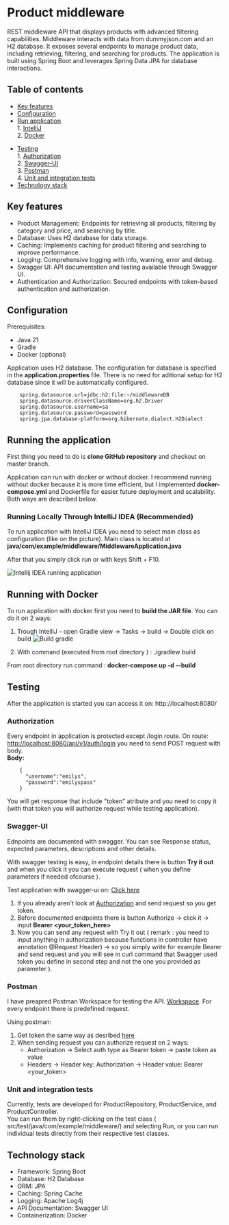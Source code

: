 # Product middleware
REST middleware API that displays products with advanced filtering capabilities.
Middleware interacts with data from dummyjson.com and an H2 database.
It exposes several endpoints to manage product data, including retrieving, filtering, and searching for products.
The application is built using Spring Boot and leverages Spring Data JPA for database interactions.

## Table of contents
* [Key features](#Key-features)<br>
* [Configuration](#Configuration)<br>
* [Run application](#Running-the-application)<br>
        1. [IntelliJ](#Running-Locally-Through-IntelliJ-IDEA (Recommended))<br>
        2. [Docker](#Running-with-Docker)<br>      
- [Testing](#Testing)<br>
        1. [Authorization](#Authorization)<br>
        2. [Swagger-UI](#Swagger-UI)<br>
        3. [Postman](#Postman)<br>
        4. [Unit and integration tests](#Unit-and-integration-tests)<br>
- [Technology stack](#Technology-stack)                 

## Key features
- Product Management: Endpoints for retrieving all products, filtering by category and price, and searching by title.
- Database: Uses H2 database for data storage.
- Caching: Implements caching for product filtering and searching to improve performance.
- Logging: Comprehensive logging with info, warning, error and debug.
- Swagger UI: API documentation and testing available through Swagger UI.
- Authentication and Authorization: Secured endpoints with token-based authentication and authorization.

## Configuration

Prerequisites:
-  Java 21
-  Gradle
-  Docker (optional)

Application uses H2 database. The configuration for database is specified in the **application.properties** file.
There is no need for aditional setup for H2 database since it will be automatically configured.

        spring.datasource.url=jdbc:h2:file:~/middlewareDB
        spring.datasource.driverClassName=org.h2.Driver
        spring.datasource.username=sa
        spring.datasource.password=password
        spring.jpa.database-platform=org.hibernate.dialect.H2Dialect

## Running the application

First thing you need to do is **clone GitHub repository** and checkout on master branch.

Application can run with docker or without docker. I recommend running without docker because it is more time efficient, but I implemented **docker-compose.yml** and Dockerfile for easier future deployment and scalability. Both ways are described below.

### Running Locally Through IntelliJ IDEA (Recommended)
To run application with IntelliJ IDEA you need to select main class as configuration (like on the picture).
Main class is located at **java/com/example/middleware/MiddlewareApplication.java**

After that you simply click run or with keys Shift + F10.

![Intellij IDEA running application](https://github.com/BrunoPavlovic/product-middleware/assets/100703459/19ed1e9e-ed6c-44e3-b2e6-cc761076e2fd)

## Running with Docker
To run application with docker first you need to **build the JAR file**. You can do it on 2 ways:
  1. Trough IntelliJ - open Gradle view -> Tasks -> build -> Double click on build
     ![Build gradle](https://github.com/BrunoPavlovic/product-middleware/assets/100703459/6bac376b-d2f8-43a5-8a78-306ad642a679)

  2. With command (executed from root directory ) : ./gradlew build

From root directory run command : **docker-compose up -d --build**


## Testing 
After the application is started you can access it on: http://localhost:8080/

### Authorization
Every endpoint in application is protected except /login route.
On route: [http://localhost:8080/api/v1/auth/login](http://localhost:8080/api/v1/auth/login) you need to send POST request with body.<br>
**Body:**

        {
          "username":"emilys",
          "password":"emilyspass"
        }

You will get response that include "token" atribute and you need to copy it (with that token you will authorize request while testing application).

### Swagger-UI
Ednpoints are documented with swagger. You can see Response status, expected parameters, descriptions and other details.

With swagger testing is easy, in endpoint details there is button **Try it out** and when you click it you can execute request ( when you define parameters if needed ofcourse ).

Test application with swagger-ui on: [Click here](http://localhost:8080/swagger-ui/index.html#/)

1. If you already aren't look at [Authorization](#Authorization) and send request so you get token.
2. Before documented endpoints there is button Authorize -> click it -> input **Bearer <your_token_here>**
3. Now you can send any request with Try it out ( remark : you need to input anything in authorization because functions in controller have annotation @Request Header) -> so you simply write for example Bearer and send request and you will see in curl command that Swagger used token you define in second step and not the one you provided as parameter ).

### Postman
I have preapred Postman Workspace for testing the API. [Workspace](https://app.getpostman.com/join-team?invite_code=d835f3834911b6c14b292ddbeab18e23&target_code=8a62904c9ab51154f401740baafde1b3).
For every endpoint there is predefined request.

Using postman:
1. Get token the same way as desribed [here](#Authorization)
2. When sending request you can authorize request on 2 ways:
   - Authorization -> Select auth type as Bearer token -> paste token as value
   - Headers -> Header key: Authorization -> Header value: Bearer <your_token>

### Unit and integration tests
Currently, tests are developed for ProductRepository, ProductService, and ProductController.<br>
You can run them by right-clicking on the test class ( src/test/java/com/example/middleware/)  and selecting Run, or you can run individual tests directly from their respective test classes.

## Technology stack
- Framework: Spring Boot
- Database: H2 Database
- ORM: JPA
- Caching: Spring Cache
- Logging: Apache Log4j
- API Documentation: Swagger UI
- Containerization: Docker

